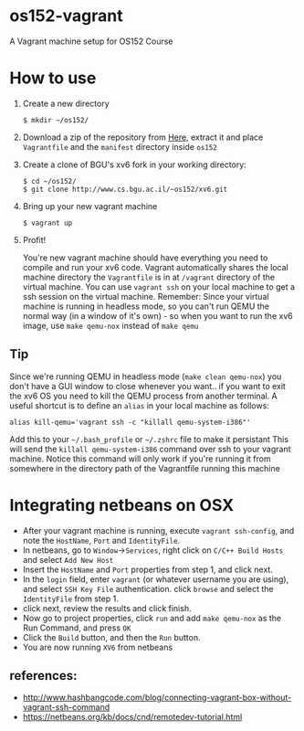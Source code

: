# os152-vagrant
A Vagrant machine setup for OS152 Course

# How to use

1. Create a new directory

	```
	$ mkdir ~/os152/
	```

2. Download a zip of the repository from [Here](https://github.com/kensaggy/os152-vagrant/archive/master.zip), extract it and place `Vagrantfile` and the `manifest` directory inside `os152`

3. Create a clone of BGU's xv6 fork in your working directory:

	```
	$ cd ~/os152/
	$ git clone http://www.cs.bgu.ac.il/~os152/xv6.git
	```

4. Bring up your new vagrant machine

	```
	$ vagrant up
	```
	
5. Profit! 

	You're new vagrant machine should have everything you need to compile and run your xv6 code.
	Vagrant automatically shares the local machine directory the `Vagrantfile` is in at `/vagrant` directory of the virtual machine.
	You can use `vagrant ssh` on your local machine to get a ssh session on the virtual machine.
    Remember: Since your virtual machine is running in headless mode, so you can't run QEMU the normal way (in a window of it's own) - so when you want to run the xv6 image, use `make qemu-nox` instead of `make qemu`


## Tip
Since we're running QEMU in headless mode (`make clean qemu-nox`) you don't have a GUI window to close whenever you want.. if you want to exit the xv6 OS you need to kill
the QEMU process from another terminal.
A useful shortcut is to define an `alias` in your local machine as follows:

```
alias kill-qemu='vagrant ssh -c "killall qemu-system-i386"'
```
Add this to your `~/.bash_profile` or `~/.zshrc` file to make it persistant
This will send the `killall qemu-system-i386` command over ssh to your vagrant machine.
Notice this command will only work if you're running it from somewhere in the directory path of the Vagrantfile running this machine

# Integrating netbeans on OSX
 * After your vagrant machine is running, execute `vagrant ssh-config`, and note the `HostName`, `Port` and `IdentityFile`.
 * In netbeans, go to `Window`->`Services`, right click on `C/C++ Build Hosts` and select `Add New Host`
 * Insert the `HostName` and `Port` properties from step 1, and click next.
 * In the `login` field, enter `vagrant` (or whatever username you are using), and select `SSH Key File` authentication. click `browse` and select the `IdentityFile` from step 1.
 * click next, review the results and click finish.
 * Now go to project properties, click `run` and add `make qemu-nox` as the Run Command, and press `OK`
 * Click the `Build` button, and then the `Run` button.
 * You are now running `XV6` from netbeans
## references:
 * http://www.hashbangcode.com/blog/connecting-vagrant-box-without-vagrant-ssh-command
 * https://netbeans.org/kb/docs/cnd/remotedev-tutorial.html
